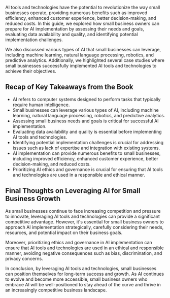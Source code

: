 

AI tools and technologies have the potential to revolutionize the way small businesses operate, providing numerous benefits such as improved efficiency, enhanced customer experience, better decision-making, and reduced costs. In this guide, we explored how small business owners can prepare for AI implementation by assessing their needs and goals, evaluating data availability and quality, and identifying potential implementation challenges.

We also discussed various types of AI that small businesses can leverage, including machine learning, natural language processing, robotics, and predictive analytics. Additionally, we highlighted several case studies where small businesses successfully implemented AI tools and technologies to achieve their objectives.

Recap of Key Takeaways from the Book
------------------------------------

* AI refers to computer systems designed to perform tasks that typically require human intelligence.
* Small businesses can leverage various types of AI, including machine learning, natural language processing, robotics, and predictive analytics.
* Assessing small business needs and goals is critical for successful AI implementation.
* Evaluating data availability and quality is essential before implementing AI tools and technologies.
* Identifying potential implementation challenges is crucial for addressing issues such as lack of expertise and integration with existing systems.
* AI implementation can provide numerous benefits to small businesses, including improved efficiency, enhanced customer experience, better decision-making, and reduced costs.
* Prioritizing AI ethics and governance is crucial for ensuring that AI tools and technologies are used in a responsible and ethical manner.

Final Thoughts on Leveraging AI for Small Business Growth
---------------------------------------------------------

As small businesses continue to face increasing competition and pressure to innovate, leveraging AI tools and technologies can provide a significant competitive advantage. However, it's essential for small business owners to approach AI implementation strategically, carefully considering their needs, resources, and potential impact on their business goals.

Moreover, prioritizing ethics and governance in AI implementation can ensure that AI tools and technologies are used in an ethical and responsible manner, avoiding negative consequences such as bias, discrimination, and privacy concerns.

In conclusion, by leveraging AI tools and technologies, small businesses can position themselves for long-term success and growth. As AI continues to evolve and become more accessible, small business owners who embrace AI will be well-positioned to stay ahead of the curve and thrive in an increasingly competitive business landscape.
